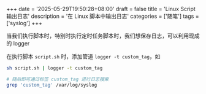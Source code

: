 +++
date = '2025-05-29T19:50:28+08:00'
draft = false
title = 'Linux Script 输出日志'
description = '在 Linux 脚本中输出日志'
categories = ['随笔']
tags = ['syslog']
+++


当我们执行脚本时，特别时执行定时任务脚本时，我们想保存日志，可以利用现成的 logger

在执行脚本 `script.sh` 时，添加管道  `logger -t custom_tag`，如

```bash
sh script.sh | logger -t custom_tag

# 随后即可通过标签 custom_tag 进行日志搜索
grep 'custom_tag' /var/log/syslog
```
